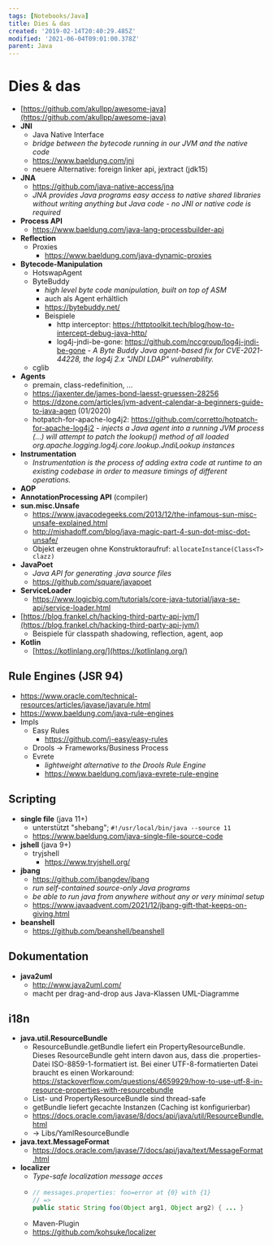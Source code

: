 ```yaml
---
tags: [Notebooks/Java]
title: Dies & das
created: '2019-02-14T20:40:29.485Z'
modified: '2021-06-04T09:01:00.378Z'
parent: Java
---
```


# Dies & das
- [https://github.com/akullpp/awesome-java](https://github.com/akullpp/awesome-java)
- **JNI**
  - Java Native Interface
  - *bridge between the bytecode running in our JVM and the native code*
  - https://www.baeldung.com/jni
  - neuere Alternative: foreign linker api, jextract (jdk15)
- **JNA**
  - https://github.com/java-native-access/jna
  - *JNA provides Java programs easy access to native shared libraries without writing anything but Java code - no JNI or native code is required*
- **Process API**
  - https://www.baeldung.com/java-lang-processbuilder-api
- **Reflection**
  - Proxies
    - https://www.baeldung.com/java-dynamic-proxies
- **Bytecode-Manipulation**
  - HotswapAgent
  - ByteBuddy
    - *high level byte code manipulation, built on top of ASM*
    - auch als Agent erhältlich
    - https://bytebuddy.net/
    - Beispiele
      - http interceptor: https://httptoolkit.tech/blog/how-to-intercept-debug-java-http/
      - log4j-jndi-be-gone: https://github.com/nccgroup/log4j-jndi-be-gone - *A Byte Buddy Java agent-based fix for CVE-2021-44228, the log4j 2.x "JNDI LDAP" vulnerability.*
  - cglib
- **Agents**
  - premain, class-redefinition, ...
  - https://jaxenter.de/james-bond-laesst-gruessen-28256
  - https://dzone.com/articles/jvm-advent-calendar-a-beginners-guide-to-java-agen (01/2020)
  - hotpatch-for-apache-log4j2: https://github.com/corretto/hotpatch-for-apache-log4j2 - *injects a Java agent into a running JVM process (...) will attempt to patch the lookup() method of all loaded org.apache.logging.log4j.core.lookup.JndiLookup instances*
- **Instrumentation**
  - *Instrumentation is the process of adding extra code at runtime to an existing codebase in order to measure timings of different operations.*
- **AOP**
- **AnnotationProcessing API** (compiler)
- **sun.misc.Unsafe**
  - https://www.javacodegeeks.com/2013/12/the-infamous-sun-misc-unsafe-explained.html
  - http://mishadoff.com/blog/java-magic-part-4-sun-dot-misc-dot-unsafe/
  - Objekt erzeugen ohne Konstruktoraufruf: `allocateInstance(Class<T> clazz)`
- **JavaPoet**
  - *Java API for generating .java source files*
  - https://github.com/square/javapoet
- **ServiceLoader**
  - https://www.logicbig.com/tutorials/core-java-tutorial/java-se-api/service-loader.html
- [https://blog.frankel.ch/hacking-third-party-api-jvm/](https://blog.frankel.ch/hacking-third-party-api-jvm/)
  - Beispiele für classpath shadowing, reflection, agent, aop
- **Kotlin**
  - [https://kotlinlang.org/](https://kotlinlang.org/)


## Rule Engines (JSR 94)
- https://www.oracle.com/technical-resources/articles/javase/javarule.html
- https://www.baeldung.com/java-rule-engines
- Impls
  - Easy Rules
    - https://github.com/j-easy/easy-rules
  - Drools → Frameworks/Business Process
  - Evrete
    - *lightweight alternative to the Drools Rule Engine*
    - <https://www.baeldung.com/java-evrete-rule-engine>


## Scripting
- **single file** (java 11+)
  - unterstützt "shebang"; `#!/usr/local/bin/java --source 11`
  - https://www.baeldung.com/java-single-file-source-code
- **jshell** (java 9+)
  - tryjshell
    - https://www.tryjshell.org/
- **jbang**
  - https://github.com/jbangdev/jbang
  - *run self-contained source-only Java programs*
  - *be able to run java from anywhere without any or very minimal setup*
  - <https://www.javaadvent.com/2021/12/jbang-gift-that-keeps-on-giving.html>
- **beanshell**
  - https://github.com/beanshell/beanshell


## Dokumentation
- **java2uml**
  - http://www.java2uml.com/
  - macht per drag-and-drop aus Java-Klassen UML-Diagramme


## i18n
- **java.util.ResourceBundle**
  - ResourceBundle.getBundle liefert ein PropertyResourceBundle. Dieses ResourceBundle geht intern davon aus, dass die .properties-Datei
    ISO-8859-1-formatiert ist. Bei einer UTF-8-formatierten Datei braucht es einen Workaround: https://stackoverflow.com/questions/4659929/how-to-use-utf-8-in-resource-properties-with-resourcebundle
  - List- und PropertyResourceBundle sind thread-safe
  - getBundle liefert gecachte Instanzen (Caching ist konfigurierbar)
  - https://docs.oracle.com/javase/8/docs/api/java/util/ResourceBundle.html
  - → Libs/YamlResourceBundle
- **java.text.MessageFormat**
  - https://docs.oracle.com/javase/7/docs/api/java/text/MessageFormat.html
- **localizer**
  - *Type-safe localization message acces*
  - ```java
    // messages.properties: foo=error at {0} with {1}
    // =>
    public static String foo(Object arg1, Object arg2) { ... }
    ```
  - Maven-Plugin
  - https://github.com/kohsuke/localizer
